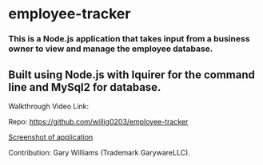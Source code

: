 # employee-tracker

### This is a Node.js application that takes input from a business owner to view and manage the employee database.

## Built using Node.js with Iquirer for the command line and MySql2 for database.

Walkthrough Video Link: 

Repo: https://github.com/willig0203/employee-tracker

[Screenshot of application](/images/Screenshot2022-07-25.jpg)

Contribution: 
Gary Williams (Trademark GarywareLLC).